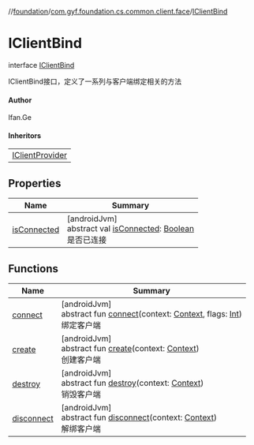 //[foundation](../../../index.md)/[com.gyf.foundation.cs.common.client.face](../index.md)/[IClientBind](index.md)

# IClientBind

interface [IClientBind](index.md)

IClientBind接口，定义了一系列与客户端绑定相关的方法

#### Author

Ifan.Ge

#### Inheritors

| |
|---|
| [IClientProvider](../-i-client-provider/index.md) |

## Properties

| Name | Summary |
|---|---|
| [isConnected](is-connected.md) | [androidJvm]<br>abstract val [isConnected](is-connected.md): [Boolean](https://kotlinlang.org/api/core/kotlin-stdlib/kotlin/-boolean/index.html)<br>是否已连接 |

## Functions

| Name | Summary |
|---|---|
| [connect](connect.md) | [androidJvm]<br>abstract fun [connect](connect.md)(context: [Context](https://developer.android.com/reference/kotlin/android/content/Context.html), flags: [Int](https://kotlinlang.org/api/core/kotlin-stdlib/kotlin/-int/index.html))<br>绑定客户端 |
| [create](create.md) | [androidJvm]<br>abstract fun [create](create.md)(context: [Context](https://developer.android.com/reference/kotlin/android/content/Context.html))<br>创建客户端 |
| [destroy](destroy.md) | [androidJvm]<br>abstract fun [destroy](destroy.md)(context: [Context](https://developer.android.com/reference/kotlin/android/content/Context.html))<br>销毁客户端 |
| [disconnect](disconnect.md) | [androidJvm]<br>abstract fun [disconnect](disconnect.md)(context: [Context](https://developer.android.com/reference/kotlin/android/content/Context.html))<br>解绑客户端 |